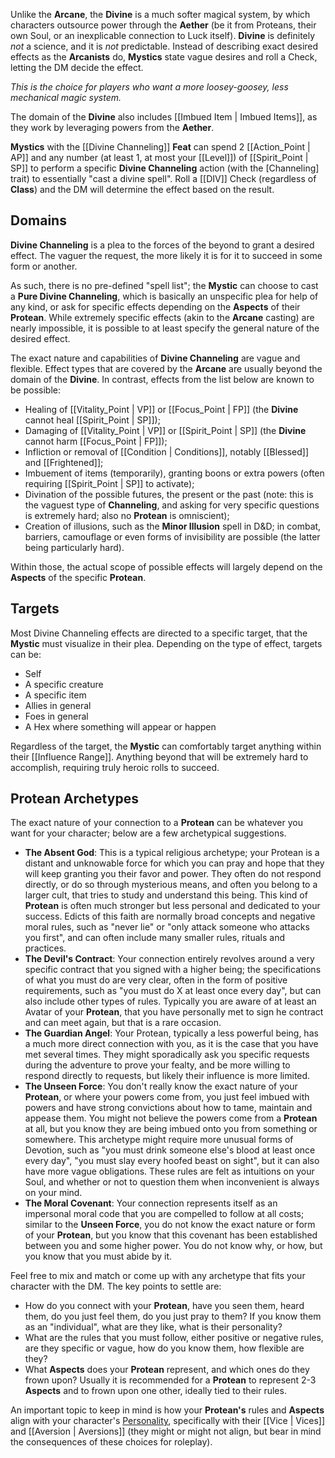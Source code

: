 Unlike the **Arcane**, the **Divine** is a much softer magical system, by which characters outsource power through the **Aether** (be it from Proteans, their own Soul, or an inexplicable connection to Luck itself). **Divine** is definitely _not_ a science, and it is _not_ predictable. Instead of describing exact desired effects as the **Arcanists** do, **Mystics** state vague desires and roll a Check, letting the DM decide the effect.

_This is the choice for players who want a more loosey-goosey, less mechanical magic system._

The domain of the **Divine** also includes [[Imbued Item | Imbued Items]], as they work by leveraging powers from the **Aether**.

**Mystics** with the [[Divine Channeling]] **Feat** can spend 2 [[Action_Point | AP]] and any number (at least 1, at most your [[Level]]) of [[Spirit_Point | SP]] to perform a specific **Divine Channeling** action (with the [Channeling] trait) to essentially "cast a divine spell". Roll a [[DIV]] Check (regardless of **Class**) and the DM will determine the effect based on the result.

## Domains

**Divine Channeling** is a plea to the forces of the beyond to grant a desired effect. The vaguer the request, the more likely it is for it to succeed in some form or another.

As such, there is no pre-defined "spell list"; the **Mystic** can choose to cast a **Pure Divine Channeling**, which is basically an unspecific plea for help of any kind, or ask for specific effects depending on the **Aspects** of their **Protean**. While extremely specific effects (akin to the **Arcane** casting) are nearly impossible, it is possible to at least specify the general nature of the desired effect.

The exact nature and capabilities of **Divine Channeling** are vague and flexible. Effect types that are covered by the **Arcane** are usually beyond the domain of the **Divine**. In contrast, effects from the list below are known to be possible:

* Healing of [[Vitality_Point | VP]] or [[Focus_Point | FP]] (the **Divine** cannot heal [[Spirit_Point | SP]]);
* Damaging of [[Vitality_Point | VP]] or [[Spirit_Point | SP]] (the **Divine** cannot harm [[Focus_Point | FP]]);
* Infliction or removal of [[Condition | Conditions]], notably [[Blessed]] and [[Frightened]];
* Imbuement of items (temporarily), granting boons or extra powers (often requiring [[Spirit_Point | SP]] to activate);
* Divination of the possible futures, the present or the past (note: this is the vaguest type of **Channeling**, and asking for very specific questions is extremely hard; also no **Protean** is omniscient);
* Creation of illusions, such as the **Minor Illusion** spell in D&D; in combat, barriers, camouflage or even forms of invisibility are possible (the latter being particularly hard).

Within those, the actual scope of possible effects will largely depend on the **Aspects** of the specific **Protean**.

## Targets

Most Divine Channeling effects are directed to a specific target, that the **Mystic** must visualize in their plea. Depending on the type of effect, targets can be:

* Self
* A specific creature
* A specific item
* Allies in general
* Foes in general
* A Hex where something will appear or happen

Regardless of the target, the **Mystic** can comfortably target anything within their [[Influence Range]]. Anything beyond that will be extremely hard to accomplish, requiring truly heroic rolls to succeed.

## Protean Archetypes

The exact nature of your connection to a **Protean** can be whatever you want for your character; below are a few archetypical suggestions.

* **The Absent God**: This is a typical religious archetype; your Protean is a distant and unknowable force for which you can pray and hope that they will keep granting you their favor and power. They often do not respond directly, or do so through mysterious means, and often you belong to a larger cult, that tries to study and understand this being. This kind of **Protean** is often much stronger but less personal and dedicated to your success. Edicts of this faith are normally broad concepts and negative moral rules, such as "never lie" or "only attack someone who attacks you first", and can often include many smaller rules, rituals and practices.
* **The Devil's Contract**: Your connection entirely revolves around a very specific contract that you signed with a higher being; the specifications of what you must do are very clear, often in the form of positive requirements, such as "you must do X at least once every day", but can also include other types of rules. Typically you are aware of at least an Avatar of your **Protean**, that you have personally met to sign he contract and can meet again, but that is a rare occasion.
* **The Guardian Angel**: Your Protean, typically a less powerful being, has a much more direct connection with you, as it is the case that you have met several times. They might sporadically ask you specific requests during the adventure to prove your fealty, and be more willing to respond directly to requests, but likely their influence is more limited.
* **The Unseen Force**: You don't really know the exact nature of your **Protean**, or where your powers come from, you just feel imbued with powers and have strong convictions about how to tame, maintain and appease them. You might not believe the powers come from a **Protean** at all, but you know they are being imbued onto you from something or somewhere. This archetype might require more unusual forms of Devotion, such as "you must drink someone else's blood at least once every day", "you must slay every hoofed beast on sight", but it can also have more vague obligations. These rules are felt as intuitions on your Soul, and whether or not to question them when inconvenient is always on your mind.
* **The Moral Covenant**: Your connection represents itself as an impersonal moral code that you are compelled to follow at all costs; similar to the **Unseen Force**, you do not know the exact nature or form of your **Protean**, but you know that this covenant has been established between you and some higher power. You do not know why, or how, but you know that you must abide by it.

Feel free to mix and match or come up with any archetype that fits your character with the DM. The key points to settle are:

* How do you connect with your **Protean**, have you seen them, heard them, do you just feel them, do you just pray to them? If you know them as an "individual", what are they like, what is their personality?
* What are the rules that you must follow, either positive or negative rules, are they specific or vague, how do you know them, how flexible are they?
* What **Aspects** does your **Protean** represent, and which ones do they frown upon? Usually it is recommended for a **Protean** to represent 2-3 **Aspects** and to frown upon one other, ideally tied to their rules.

An important topic to keep in mind is how your **Protean's** rules and **Aspects** align with your character's [Personality](/rules/personality), specifically with their [[Vice | Vices]] and [[Aversion | Aversions]] (they might or might not align, but bear in mind the consequences of these choices for roleplay).
